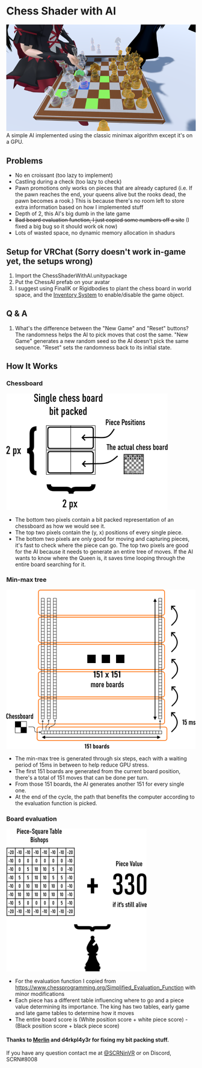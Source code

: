 # Chess Shader with AI
<img src="Images/Preview.png"/>
A simple AI implemented using the classic minimax algorithm except it's on a GPU.

## Problems
* No en croissant (too lazy to implement)
* Castling during a check (too lazy to check)
* Pawn promotions only works on pieces that are already captured (i.e. If the pawn reaches the end, your queens alive but the rooks dead, the pawn becomes a rook.) This is because there's no room left to store extra information based on how I implemented stuff
* Depth of 2, this AI's big dumb in the late game
* ~~Bad board evaluation function, I just copied some numbers off a site~~ (I fixed a big bug so it should work ok now)
* Lots of wasted space, no dynamic memory allocation in shadurs

## Setup for VRChat (Sorry doesn't work in-game yet, the setups wrong)
1. Import the ChessShaderWithAI.unitypackage
2. Put the ChessAI prefab on your avatar
3. I suggest using FinalIK or Rigidbodies to plant the chess board in world space, and the [Inventory System](https://github.com/Xiexe/VRCInventorySystem) to enable/disable the game object.

## Q & A
1. What's the difference between the "New Game" and "Reset" buttons?
The randomness helps the AI to pick moves that cost the same. "New Game" generates a new random seed so the AI doesn't pick the same sequence. "Reset" sets the randomness back to its initial state.

## How It Works
### Chessboard
<img src="Images/Chessboard.png"/>

* The bottom two pixels contain a bit packed representation of an chessboard as how we would see it. 
* The top two pixels contain the (y, x) positions of every single piece.
* The bottom two pixels are only good for moving and capturing pieces, it's fast to check where the piece can go. The top two pixels are good for the AI because it needs to generate an entire tree of moves. If the AI wants to know where the Queen is, it saves time looping through the entire board searching for it.

### Min-max tree
<img src="Images/MoveGen.png"/>

* The min-max tree is generated through six steps, each with a waiting period of 15ms in between to help reduce GPU stress.
* The first 151 boards are generated from the current board position, there's a total of 151 moves that can be done per turn.
* From those 151 boards, the AI generates another 151 for every single one.
* At the end of the cycle, the path that benefits the computer according to the evaluation function is picked.

### Board evaluation
<img src="Images/Eval.png"/>

* For the evaluation function I copied from https://www.chessprogramming.org/Simplified_Evaluation_Function with minor modifications
* Each piece has a different table influencing where to go and a piece value determining its importance. The king has two tables, early game and late game tables to determine how it moves
* The entire board score is (White position score + white piece score) - (Black position score + black piece score)

#### Thanks to [Merlin](https://github.com/Merlin-san/) and d4rkpl4y3r for fixing my bit packing stuff.
If you have any question contact me at [@SCRNinVR](https://twitter.com/SCRNinVR) or on Discord, SCRN#8008
